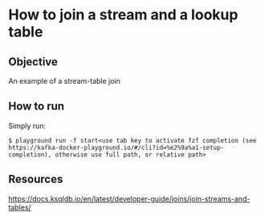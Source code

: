 # How to join a stream and a lookup table

## Objective

An example of a stream-table join

## How to run

Simply run:

```
$ playground run -f start<use tab key to activate fzf completion (see https://kafka-docker-playground.io/#/cli?id=%e2%9a%a1-setup-completion), otherwise use full path, or relative path>
```

## Resources
https://docs.ksqldb.io/en/latest/developer-guide/joins/join-streams-and-tables/
